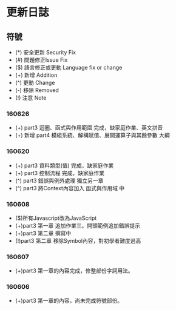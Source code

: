 # 更新日誌

## 符號

- (\*)  安全更新 Security Fix
- (\#)  問題修正Issue Fix
- (\$)  語言修正或更動 Language fix or change
- (\+)  新增 Addition
- (^)  更動 Change
- (\-)  移除 Removed
- (\!)  注意 Note

### 160626

- (\+) part3 迴圈、函式與作用範圍 完成，缺家庭作業、英文拼音
- (\+) 新增 part4 模組系統、解構賦值、展開運算子與其餘參數 大綱

### 160620

- (\+) part3 資料類型(值) 完成，缺家庭作業
- (\+) part3 控制流程 完成，缺家庭作業
- (^) part3 錯誤與例外處理 獨立另一章
- (^) part3 將Context內容加入 函式與作用域 中

### 160608

- (\$)所有Javascript改為JavaScript
- (\+)part3 第一章 追加作業三。開頭範例追加錯誤提示
- (\+)part3 第二章 撰寫中
- (\!)part3 第二章 移除Symbol內容，對初學者難度過高

### 160607

- (\+)part3 第一章的內容完成，修整部份字詞用法。

### 160606

- (\+)part3 第一章的內容，尚未完成符號部份。